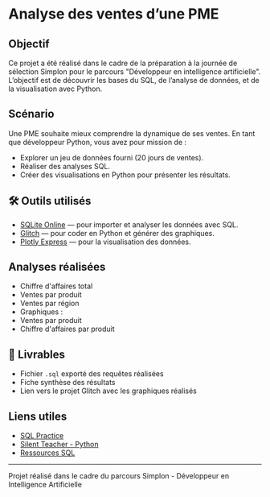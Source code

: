 # Analyse des ventes d’une PME

##  Objectif

Ce projet a été réalisé dans le cadre de la préparation à la journée de sélection Simplon pour le parcours "Développeur en intelligence artificielle".  
L’objectif est de découvrir les bases du SQL, de l’analyse de données, et de la visualisation avec Python.

##  Scénario

Une PME souhaite mieux comprendre la dynamique de ses ventes. En tant que développeur Python, vous avez pour mission de :
- Explorer un jeu de données fourni (20 jours de ventes).
- Réaliser des analyses SQL.
- Créer des visualisations en Python pour présenter les résultats.

## 🛠️ Outils utilisés

- [SQLite Online](https://sqliteonline.com/) — pour importer et analyser les données avec SQL.
- [Glitch](https://glitch.com/edit/#!/projet-dev-ia-simplon) — pour coder en Python et générer des graphiques.
- [Plotly Express](https://plotly.com/python/plotly-express/) — pour la visualisation des données.

##  Analyses réalisées

-  Chiffre d'affaires total
-  Ventes par produit
-  Ventes par région
-  Graphiques : 
  - Ventes par produit
  - Chiffre d'affaires par produit

## 💾 Livrables

- Fichier `.sql` exporté des requêtes réalisées
- Fiche synthèse des résultats
- Lien vers le projet Glitch avec les graphiques réalisés

##  Liens utiles

- [SQL Practice](https://sql-practice.com/)
- [Silent Teacher - Python](https://silentteacher.toxicode.fr/hour_of_code.html?theme=basic_python)
- [Ressources SQL](https://sql.sh/sgbd)

---

Projet réalisé dans le cadre du parcours Simplon - Développeur en Intelligence Artificielle

